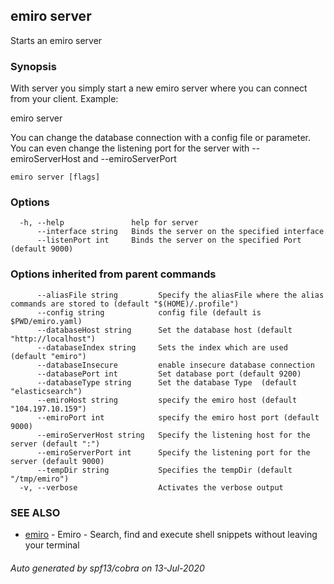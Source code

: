 ## emiro server

Starts an emiro server

### Synopsis

With server you simply start a new emiro server where you can connect from your client.
Example:

emiro server

You can change the database connection with a config file or parameter. You can even change the listening port for the server with --emiroServerHost and --emiroServerPort 

```
emiro server [flags]
```

### Options

```
  -h, --help               help for server
      --interface string   Binds the server on the specified interface
      --listenPort int     Binds the server on the specified Port (default 9000)
```

### Options inherited from parent commands

```
      --aliasFile string         Specify the aliasFile where the alias commands are stored to (default "$(HOME)/.profile")
      --config string            config file (default is $PWD/emiro.yaml)
      --databaseHost string      Set the database host (default "http://localhost")
      --databaseIndex string     Sets the index which are used (default "emiro")
      --databaseInsecure         enable insecure database connection
      --databasePort int         Set database port (default 9200)
      --databaseType string      Set the database Type  (default "elasticsearch")
      --emiroHost string         specify the emiro host (default "104.197.10.159")
      --emiroPort int            specify the emiro host port (default 9000)
      --emiroServerHost string   Specify the listening host for the server (default ":")
      --emiroServerPort int      Specify the listening port for the server (default 9000)
      --tempDir string           Specifies the tempDir (default "/tmp/emiro")
  -v, --verbose                  Activates the verbose output
```

### SEE ALSO

* [emiro](emiro.md)	 - Emiro - Search, find and execute shell snippets without leaving your terminal

###### Auto generated by spf13/cobra on 13-Jul-2020
